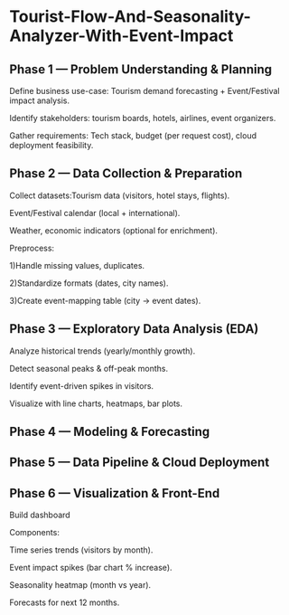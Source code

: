# Tourist-Flow-And-Seasonality-Analyzer-With-Event-Impact
## Phase 1 — Problem Understanding & Planning

Define business use-case: Tourism demand forecasting + Event/Festival impact analysis.

Identify stakeholders: tourism boards, hotels, airlines, event organizers.

Gather requirements: Tech stack, budget (per request cost), cloud deployment feasibility.

## Phase 2 — Data Collection & Preparation

Collect datasets:Tourism data (visitors, hotel stays, flights).

Event/Festival calendar (local + international).

Weather, economic indicators (optional for enrichment).

Preprocess:

1)Handle missing values, duplicates.

2)Standardize formats (dates, city names).

3)Create event-mapping table (city → event dates).

## Phase 3 — Exploratory Data Analysis (EDA)

Analyze historical trends (yearly/monthly growth).

Detect seasonal peaks & off-peak months.

Identify event-driven spikes in visitors.

Visualize with line charts, heatmaps, bar plots.

## Phase 4 — Modeling & Forecasting

## Phase 5 — Data Pipeline & Cloud Deployment

## Phase 6 — Visualization & Front-End

Build dashboard

Components:

Time series trends (visitors by month).

Event impact spikes (bar chart % increase).

Seasonality heatmap (month vs year).

Forecasts for next 12 months.
